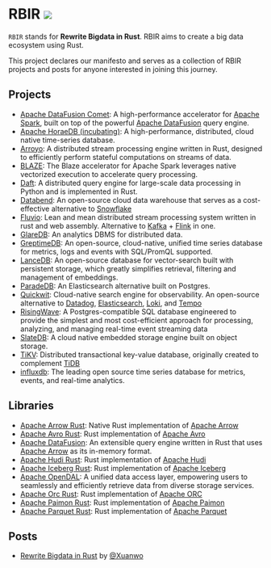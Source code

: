 # RBIR [![](https://img.shields.io/discord/1283371436773212212?logo=discord&label=discord)](https://discord.gg/SshxvYpn)

`RBIR` stands for **Rewrite Bigdata in Rust**. RBIR aims to create a big data ecosystem using Rust.

This project declares our manifesto and serves as a collection of RBIR projects and posts for anyone interested in joining this journey.

## Projects

- [Apache DataFusion Comet](https://github.com/apache/datafusion-comet): A high-performance accelerator for [Apache Spark](https://spark.apache.org/), built on top of the powerful [Apache DataFusion](https://github.com/apache/datafusion) query engine.
- [Apache HoraeDB (incubating)](https://github.com/apache/horaedb): A high-performance, distributed, cloud native time-series database.
- [Arroyo](https://github.com/ArroyoSystems/arroyo): A distributed stream processing engine written in Rust, designed to efficiently perform stateful computations on streams of data.
- [BLAZE](https://github.com/kwai/blaze): The Blaze accelerator for Apache Spark leverages native vectorized execution to accelerate query processing.
- [Daft](https://github.com/Eventual-Inc/Daft): A distributed query engine for large-scale data processing in Python and is implemented in Rust.
- [Databend](https://github.com/datafuselabs/databend): An open-source cloud data warehouse that serves as a cost-effective alternative to [Snowflake](https://www.snowflake.com/)
- [Fluvio](https://github.com/infinyon/fluvio): Lean and mean distributed stream processing system written in rust and web assembly. Alternative to [Kafka](https://github.com/apache/kafka) + [Flink](https://github.com/apache/flink) in one.
- [GlareDB](https://github.com/GlareDB/glaredb): An analytics DBMS for distributed data.
- [GreptimeDB](https://github.com/GreptimeTeam/greptimedb): An open-source, cloud-native, unified time series database for metrics, logs and events with SQL/PromQL supported.
- [LanceDB](https://github.com/lancedb/lancedb): An open-source database for vector-search built with persistent storage, which greatly simplifies retrieval, filtering and management of embeddings.
- [ParadeDB](https://github.com/paradedb/paradedb): An Elasticsearch alternative built on Postgres.
- [Quickwit](https://github.com/quickwit-oss/quickwit): Cloud-native search engine for observability. An open-source alternative to [Datadog](https://www.datadoghq.com/), [Elasticsearch](https://www.elastic.co/elasticsearch), [Loki](https://github.com/grafana/loki), and [Tempo](https://github.com/grafana/tempo)
- [RisingWave](https://github.com/risingwavelabs/risingwave): A Postgres-compatible SQL database engineered to provide the simplest and most cost-efficient approach for processing, analyzing, and managing real-time event streaming data
- [SlateDB](https://github.com/slatedb/slatedb): A cloud native embedded storage engine built on object storage.
- [TiKV](https://github.com/tikv/tikv): Distributed transactional key-value database, originally created to complement [TiDB](https://github.com/pingcap/tidb/)
- [influxdb](https://github.com/influxdata/influxdb): The leading open source time series database for metrics, events, and real-time analytics.


## Libraries

- [Apache Arrow Rust](https://github.com/apache/arrow-rs): Native Rust implementation of [Apache Arrow](https://github.com/apache/arrow)
- [Apache Avro Rust](https://github.com/apache/avro): Rust implementation of [Apache Avro](https://avro.apache.org/)
- [Apache DataFusion](https://github.com/apache/datafusion): An extensible query engine written in Rust that uses [Apache Arrow](https://github.com/apache/arrow) as its in-memory format.
- [Apache Hudi Rust](https://github.com/apache/hudi-rs): Rust implementation of [Apache Hudi](https://hudi.apache.org/)
- [Apache Iceberg Rust](https://github.com/apache/iceberg-rust/): Rust implementation of [Apache Iceberg](https://iceberg.apache.org/)
- [Apache OpenDAL](https://github.com/apache/opendal): A unified data access layer, empowering users to seamlessly and efficiently retrieve data from diverse storage services.
- [Apache Orc Rust](https://github.com/datafusion-contrib/datafusion-orc): Rust implementation of [Apache ORC](https://orc.apache.org/)
- [Apache Paimon Rust](https://github.com/apache/paimon-rust): Rust implementation of [Apache Paimon](https://paimon.apache.org/)
- [Apache Parquet Rust](https://github.com/apache/arrow-rs): Rust implementation of [Apache Parquet](https://parquet.apache.org/)


## Posts

- [Rewrite Bigdata in Rust](https://xuanwo.io/2024/07-rewrite-bigdata-in-rust/) by [@Xuanwo](https://github.com/Xuanwo)

